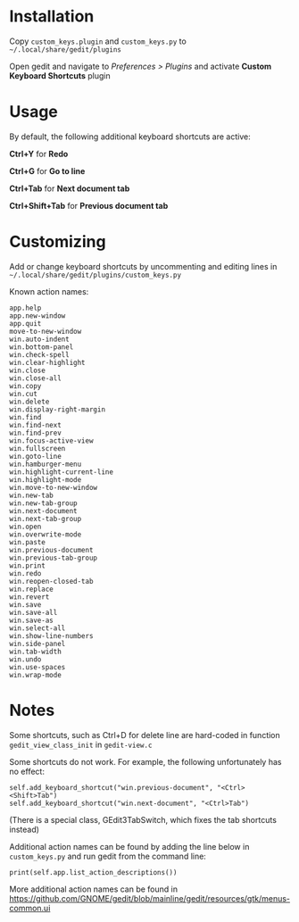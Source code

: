 # Installation

Copy `custom_keys.plugin` and `custom_keys.py` to `~/.local/share/gedit/plugins`

Open gedit and navigate to *Preferences > Plugins* and activate **Custom Keyboard Shortcuts** plugin

# Usage

By default, the following additional keyboard shortcuts are active:

**Ctrl+Y** for **Redo**

**Ctrl+G** for **Go to line**

**Ctrl+Tab** for **Next document tab**

**Ctrl+Shift+Tab** for **Previous document tab**

# Customizing

Add or change keyboard shortcuts by uncommenting and editing lines in `~/.local/share/gedit/plugins/custom_keys.py`

Known action names:

```
app.help
app.new-window
app.quit
move-to-new-window
win.auto-indent
win.bottom-panel
win.check-spell
win.clear-highlight
win.close
win.close-all
win.copy
win.cut
win.delete
win.display-right-margin
win.find
win.find-next
win.find-prev
win.focus-active-view
win.fullscreen
win.goto-line
win.hamburger-menu
win.highlight-current-line
win.highlight-mode
win.move-to-new-window
win.new-tab
win.new-tab-group
win.next-document
win.next-tab-group
win.open
win.overwrite-mode
win.paste
win.previous-document
win.previous-tab-group
win.print
win.redo
win.reopen-closed-tab
win.replace
win.revert
win.save
win.save-all
win.save-as
win.select-all
win.show-line-numbers
win.side-panel
win.tab-width
win.undo
win.use-spaces
win.wrap-mode
```

# Notes

Some shortcuts, such as Ctrl+D for delete line are hard-coded in function `gedit_view_class_init` in `gedit-view.c`

Some shortcuts do not work. For example, the following unfortunately has no effect:
```
self.add_keyboard_shortcut("win.previous-document", "<Ctrl><Shift>Tab")
self.add_keyboard_shortcut("win.next-document", "<Ctrl>Tab")
```
(There is a special class, GEdit3TabSwitch, which fixes the tab shortcuts instead)


Additional action names can be found by adding the line below in `custom_keys.py` and run gedit from the command line:

	print(self.app.list_action_descriptions())

More additional action names can be found in https://github.com/GNOME/gedit/blob/mainline/gedit/resources/gtk/menus-common.ui
